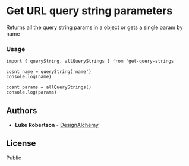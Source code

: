 # Get URL query string parameters

Returns all the query string params in a object or gets a single param by name

### Usage

```
import { queryString, allQueryStrings } from 'get-query-strings'
```

```
cosnt name = queryString('name')
console.log(name)
```

```
cosnt params = allQueryStrings()
console.log(params)
```

## Authors

*   **Luke Robertson** - [DesignAlchemy](https://github.com/designalchemy/React-to-Canvas-to-Video)

## License

Public
